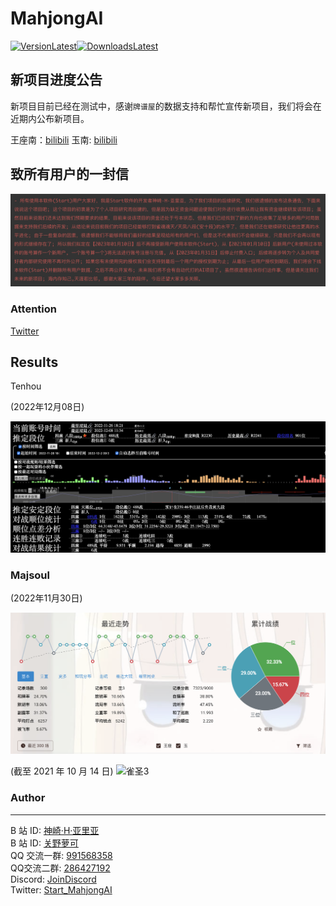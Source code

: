 # MahjongAI
[![VersionLatest](https://img.shields.io/github/release/moxcomic/MajsoulAI)![DownloadsLatest](https://img.shields.io/github/downloads/moxcomic/MajsoulAI/latest/total)](https://github.com/moxcomic/MajsoulAI/releases/latest)  

## 新项目进度公告

新项目目前已经在测试中，感谢`牌谱屋`的数据支持和帮忙宣传新项目，我们将会在近期内公布新项目。

王座南：[bilibili](https://www.bilibili.com/video/BV1pY4y1f7M8/)  玉南: [bilibili](https://www.bilibili.com/video/BV1s3411U7v8/)

## 致所有用户的一封信
![messsage](./imgs/bye.png)
### Attention

[Twitter](https://twitter.com/Start_MahjongAI/status/1601725023949320192)

## Results

Tenhou

(2022年12月08日)

![tenhou](./imgs/tenhou-01.png)

### Majsoul

(2022年11月30日)

![majsoul-8](./imgs/majsoul-8.png)

(截至 2021 年 10 月 14 日)
![雀圣3](./imgs/majsoul-7.png)

### Author

---

B 站 ID: [神崎·H·亚里亚](https://space.bilibili.com/898411/)  
B 站 ID: [关野萝可](https://space.bilibili.com/612462792/)  
QQ 交流一群: [991568358](https://jq.qq.com/?_wv=1027&k=3gaKRwqg)  
QQ交流二群: [286427192](https://jq.qq.com/?_wv=1027&k=V0FYWAvF)  
Discord: [JoinDiscord](https://discord.gg/eNKz25Xf3r)  
Twitter: [Start_MahjongAI](https://twitter.com/Start_MahjongAI)